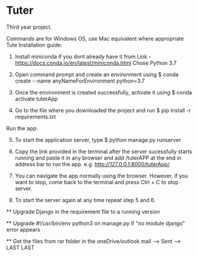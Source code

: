 # Tuter
Third year project. 

Commands are for Windows OS, use Mac equivalent where appropriate
Tute Installation guide:

1. Install miniconda if you dont already have it from
Link - https://docs.conda.io/en/latest/miniconda.html
Chose Python 3.7

2. Open command prompt and create an environment using
$ conda create --name anyNameForEnvironment python=3.7

3. Once the environment is created successfully, activate 
it using $ conda activate tuterApp

4. Go to the file where you downloaded the project and run
$ pip install -r requirements.txt


Run the app:

5. To start the application server, type
$ python manage.py runserver

6. Copy the link provided in the terminal after the
server sucessfully starts running and paste it in any 
browser and add /tuterAPP at the end in address bar to run the app.
e.g. http://127.0.0.1:8000/tuterApp/

7. You can navigate the app normally using the browser.
However, if you want to stop, come back to the terminal and 
press Ctrl + C to stop server.

8. To start the server again at any time repeat step 5 and 6.




** Upgrade Django in the requirement file to a running version

** Upgrade #!/usr/bin/env python3 on manage.py if "no module django" error appears 

** Get the files from rar folder in the oneDrive/outlook mail --> Sent --> LAST LAST
